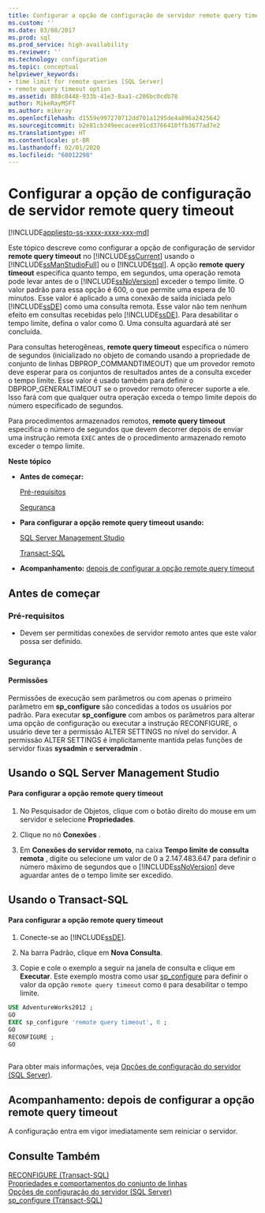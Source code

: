 ```yaml
---
title: Configurar a opção de configuração de servidor remote query timeout | Microsoft Docs
ms.custom: ''
ms.date: 03/08/2017
ms.prod: sql
ms.prod_service: high-availability
ms.reviewer: ''
ms.technology: configuration
ms.topic: conceptual
helpviewer_keywords:
- time limit for remote queries [SQL Server]
- remote query timeout option
ms.assetid: 888c8448-933b-41e3-8aa1-c206bc0cdb78
author: MikeRayMSFT
ms.author: mikeray
ms.openlocfilehash: d1559e997270712dd701a1295de4a896a2425642
ms.sourcegitcommit: b2e81cb349eecacee91cd3766410ffb3677ad7e2
ms.translationtype: HT
ms.contentlocale: pt-BR
ms.lasthandoff: 02/01/2020
ms.locfileid: "68012298"
---
```

# <a name="configure-the-remote-query-timeout-server-configuration-option"></a>Configurar a opção de configuração de servidor remote query timeout
[!INCLUDE[appliesto-ss-xxxx-xxxx-xxx-md](../../includes/appliesto-ss-xxxx-xxxx-xxx-md.md)]

  Este tópico descreve como configurar a opção de configuração de servidor **remote query timeout** no [!INCLUDE[ssCurrent](../../includes/sscurrent-md.md)] usando o [!INCLUDE[ssManStudioFull](../../includes/ssmanstudiofull-md.md)] ou o [!INCLUDE[tsql](../../includes/tsql-md.md)]. A opção **remote query timeout** especifica quanto tempo, em segundos, uma operação remota pode levar antes de o [!INCLUDE[ssNoVersion](../../includes/ssnoversion-md.md)] exceder o tempo limite. O valor padrão para essa opção é 600, o que permite uma espera de 10 minutos. Esse valor é aplicado a uma conexão de saída iniciada pelo [!INCLUDE[ssDE](../../includes/ssde-md.md)] como uma consulta remota. Esse valor não tem nenhum efeito em consultas recebidas pelo [!INCLUDE[ssDE](../../includes/ssde-md.md)]. Para desabilitar o tempo limite, defina o valor como 0. Uma consulta aguardará até ser concluída.  
  
 Para consultas heterogêneas, **remote query timeout** especifica o número de segundos (inicializado no objeto de comando usando a propriedade de conjunto de linhas DBPROP_COMMANDTIMEOUT) que um provedor remoto deve esperar para os conjuntos de resultados antes de a consulta exceder o tempo limite. Esse valor é usado também para definir o DBPROP_GENERALTIMEOUT se o provedor remoto oferecer suporte a ele. Isso fará com que qualquer outra operação exceda o tempo limite depois do número especificado de segundos.  
  
 Para procedimentos armazenados remotos, **remote query timeout** especifica o número de segundos que devem decorrer depois de enviar uma instrução remota `EXEC` antes de o procedimento armazenado remoto exceder o tempo limite.  
  
 **Neste tópico**  
  
-   **Antes de começar:**  
  
     [Pré-requisitos](#Prerequisites)  
  
     [Segurança](#Security)  
  
-   **Para configurar a opção remote query timeout usando:**  
  
     [SQL Server Management Studio](#SSMSProcedure)  
  
     [Transact-SQL](#TsqlProcedure)  
  
-   **Acompanhamento:**  [depois de configurar a opção remote query timeout](#FollowUp)  
  
##  <a name="BeforeYouBegin"></a> Antes de começar  
  
###  <a name="Prerequisites"></a> Pré-requisitos  
  
-   Devem ser permitidas conexões de servidor remoto antes que este valor possa ser definido.  
  
###  <a name="Security"></a> Segurança  
  
####  <a name="Permissions"></a> Permissões  
 Permissões de execução sem parâmetros ou com apenas o primeiro parâmetro em **sp_configure** são concedidas a todos os usuários por padrão. Para executar **sp_configure** com ambos os parâmetros para alterar uma opção de configuração ou executar a instrução RECONFIGURE, o usuário deve ter a permissão ALTER SETTINGS no nível do servidor. A permissão ALTER SETTINGS é implicitamente mantida pelas funções de servidor fixas **sysadmin** e **serveradmin** .  
  
##  <a name="SSMSProcedure"></a> Usando o SQL Server Management Studio  
  
#### <a name="to-configure-the-remote-query-timeout-option"></a>Para configurar a opção remote query timeout  
  
1.  No Pesquisador de Objetos, clique com o botão direito do mouse em um servidor e selecione **Propriedades**.  
  
2.  Clique no nó **Conexões** .  
  
3.  Em **Conexões do servidor remoto**, na caixa **Tempo limite de consulta remota** , digite ou selecione um valor de 0 a 2.147.483.647 para definir o número máximo de segundos que o [!INCLUDE[ssNoVersion](../../includes/ssnoversion-md.md)] deve aguardar antes de o tempo limite ser excedido.  
  
##  <a name="TsqlProcedure"></a> Usando o Transact-SQL  
  
#### <a name="to-configure-the-remote-query-timeout-option"></a>Para configurar a opção remote query timeout  
  
1.  Conecte-se ao [!INCLUDE[ssDE](../../includes/ssde-md.md)].  
  
2.  Na barra Padrão, clique em **Nova Consulta**.  
  
3.  Copie e cole o exemplo a seguir na janela de consulta e clique em **Executar**. Este exemplo mostra como usar [sp_configure](../../relational-databases/system-stored-procedures/sp-configure-transact-sql.md) para definir o valor da opção `remote query timeout` como `0` para desabilitar o tempo limite.  
  
```sql  
USE AdventureWorks2012 ;  
GO  
EXEC sp_configure 'remote query timeout', 0 ;  
GO  
RECONFIGURE ;  
GO  
  
```  
  
 Para obter mais informações, veja [Opções de configuração do servidor &#40;SQL Server&#41;](../../database-engine/configure-windows/server-configuration-options-sql-server.md).  
  
##  <a name="FollowUp"></a> Acompanhamento: depois de configurar a opção remote query timeout  
 A configuração entra em vigor imediatamente sem reiniciar o servidor.  
  
## <a name="see-also"></a>Consulte Também  
 [RECONFIGURE &#40;Transact-SQL&#41;](../../t-sql/language-elements/reconfigure-transact-sql.md)   
 [Propriedades e comportamentos do conjunto de linhas](../../relational-databases/native-client-ole-db-rowsets/rowset-properties-and-behaviors.md)   
 [Opções de configuração do servidor &#40;SQL Server&#41;](../../database-engine/configure-windows/server-configuration-options-sql-server.md)   
 [sp_configure &#40;Transact-SQL&#41;](../../relational-databases/system-stored-procedures/sp-configure-transact-sql.md)  
  
  
